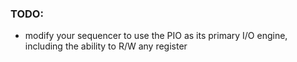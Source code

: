 ### TODO:

- modify your sequencer to use the PIO as its primary I/O engine, including the ability to R/W any register 
